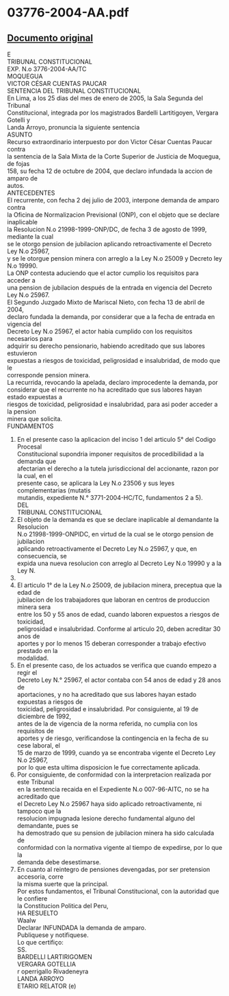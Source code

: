 
03776-2004-AA.pdf
=================
  
[Documento original](https://tc.gob.pe/jurisprudencia/2005/03776-2004-AA.pdf)  
---  
E  
TRIBUNAL CONSTITUCIONAL  
EXP. N.o 3776-2004-AA/TC  
MOQUEGUA  
VICTOR CÉSAR CUENTAS PAUCAR  
SENTENCIA DEL TRIBUNAL CONSTITUCIONAL  
En Lima, a los 25 dias del mes de enero de 2005, la Sala Segunda del Tribunal  
Constitucional, integrada por los magistrados Bardelli Lartitigoyen, Vergara Gotelli y  
Landa Arroyo, pronuncia la siguiente sentencia  
ASUNTO  
Recurso extraordinario interpuesto por don Victor César Cuentas Paucar contra  
la sentencia de la Sala Mixta de la Corte Superior de Justicia de Moquegua, de fojas  
158, su fecha 12 de octubre de 2004, que declaro infundada la accion de amparo de  
autos.  
ANTECEDENTES  
El recurrente, con fecha 2 dej julio de 2003, interpone demanda de amparo contra  
la Oficina de Normalizacion Previsional (ONP), con el objeto que se declare inaplicable  
la Resolucion N.o 21998-1999-ONP/DC, de fecha 3 de agosto de 1999, mediante la cual  
se le otorgo pension de jubilacion aplicando retroactivamente el Decreto Ley N.o 25967,  
y se le otorgue pension minera con arreglo a la Ley N.o 25009 y Decreto ley N.o 19990.  
La ONP contesta aduciendo que el actor cumplio los requisitos para acceder a  
una pension de jubilacion después de la entrada en vigencia del Decreto Ley N.o 25967.  
El Segundo Juzgado Mixto de Mariscal Nieto, con fecha 13 de abril de 2004,  
declaro fundada la demanda, por considerar que a la fecha de entrada en vigencia del  
Decreto Ley N.o 25967, el actor habia cumplido con los requisitos necesarios para  
adquirir su derecho pensionario, habiendo acreditado que sus labores estuvieron  
expuestas a riesgos de toxicidad, peligrosidad e insalubridad, de modo que le  
corresponde pension minera.  
La recurrida, revocando la apelada, declaro improcedente la demanda, por  
considerar que el recurrente no ha acreditado que sus labores hayan estado expuestas a  
riesgos de toxicidad, peligrosidad e insalubridad, para asi poder acceder a la pension  
minera que solicita.  
FUNDAMENTOS  
1. En el presente caso la aplicacion del inciso 1 del articulo 5° del Codigo Procesal  
Constitucional supondria imponer requisitos de procedibilidad a la demanda que  
afectarian el derecho a la tutela jurisdiccional del accionante, razon por la cual, en el  
presente caso, se aplicara la Ley N.o 23506 y sus leyes complementarias (mutatis  
mutandis, expediente N.° 3771-2004-HC/TC, fundamentos 2 a 5).  
DEL  
TRIBUNAL CONSTITUCIONAL  
2. El objeto de la demanda es que se declare inaplicable al demandante la Resolucion  
N.o 21998-1999-ONPIDC, en virtud de la cual se le otorgo pension de jubilacion  
aplicando retroactivamente el Decreto Ley N.o 25967, y que, en consecuencia, se  
expida una nueva resolucion con arreglo al Decreto Ley N.o 19990 y a la Ley N.  
25009.  
3. El articulo 1° de la Ley N.o 25009, de jubilacion minera, preceptua que la edad de  
jubilacion de los trabajadores que laboran en centros de produccion minera sera  
entre los 50 y 55 anos de edad, cuando laboren expuestos a riesgos de toxicidad,  
peligrosidad e insalubridad. Conforme al articulo 20, deben acreditar 30 anos de  
aportes y por lo menos 15 deberan corresponder a trabajo efectivo prestado en la  
modalidad.  
4. En el presente caso, de los actuados se verifica que cuando empezo a regir el  
Decreto Ley N.° 25967, el actor contaba con 54 anos de edad y 28 anos de  
aportaciones, y no ha acreditado que sus labores hayan estado expuestas a riesgos de  
toxicidad, peligrosidad e insalubridad. Por consiguiente, al 19 de diciembre de 1992,  
antes de la de vigencia de la norma referida, no cumplia con los requisitos de  
aportes y de riesgo, verificandose la contingencia en la fecha de su cese laboral, el  
15 de marzo de 1999, cuando ya se encontraba vigente el Decreto Ley N.o 25967,  
por lo que esta ultima disposicion le fue correctamente aplicada.  
5. Por consiguiente, de conformidad con la interpretacion realizada por este Tribunal  
en la sentencia recaida en el Expediente N.o 007-96-AITC, no se ha acreditado que  
el Decreto Ley N.o 25967 haya sido aplicado retroactivamente, ni tampoco que la  
resolucion impugnada lesione derecho fundamental alguno del demandante, pues se  
ha demostrado que su pension de jubilacion minera ha sido calculada de  
conformidad con la normativa vigente al tiempo de expedirse, por lo que la  
demanda debe desestimarse.  
6. En cuanto al reintegro de pensiones devengadas, por ser pretension accesoria, corre  
la misma suerte que la principal.  
Por estos fundamentos, el Tribunal Constitucional, con la autoridad que le confiere  
la Constitucion Politica del Peru,  
HA RESUELTO  
Waalw  
Declarar INFUNDADA la demanda de amparo.  
Publiquese y notifiquese.  
Lo que certifiço:  
SS.  
BARDELLI LARTIRIGOMEN  
VERGARA GOTELLIA  
r operrigallo Rivadeneyra  
LANDA ARROYO  
ETARIO RELATOR (e)